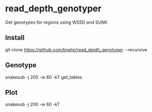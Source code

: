 # read_depth_genotyper
Get genotypes for regions using WSSD and SUNK

## Install
git clone https://github.com/bnelsj/read_depth_genotyper --recursive

## Genotype
snakesub -j 200 -w 60 -kT get_tables

## Plot
snakesub -j 200 -w 60 -kT
